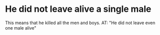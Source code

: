 # He did not leave alive a single male

This means that he killed all the men and boys. AT: "He did not leave even one male alive"

